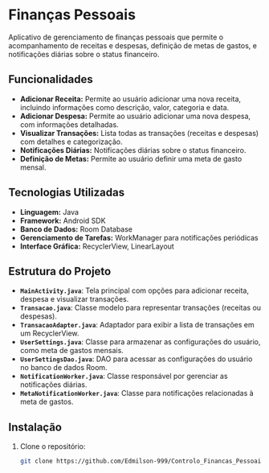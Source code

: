 # Finanças Pessoais

Aplicativo de gerenciamento de finanças pessoais que permite o acompanhamento de receitas e despesas, definição de metas de gastos, e notificações diárias sobre o status financeiro.

## Funcionalidades

- **Adicionar Receita:** Permite ao usuário adicionar uma nova receita, incluindo informações como descrição, valor, categoria e data.
- **Adicionar Despesa:** Permite ao usuário adicionar uma nova despesa, com informações detalhadas.
- **Visualizar Transações:** Lista todas as transações (receitas e despesas) com detalhes e categorização.
- **Notificações Diárias:** Notificações diárias sobre o status financeiro.
- **Definição de Metas:** Permite ao usuário definir uma meta de gasto mensal.

## Tecnologias Utilizadas

- **Linguagem:** Java
- **Framework:** Android SDK
- **Banco de Dados:** Room Database
- **Gerenciamento de Tarefas:** WorkManager para notificações periódicas
- **Interface Gráfica:** RecyclerView, LinearLayout

## Estrutura do Projeto

- **`MainActivity.java`**: Tela principal com opções para adicionar receita, despesa e visualizar transações.
- **`Transacao.java`**: Classe modelo para representar transações (receitas ou despesas).
- **`TransacaoAdapter.java`**: Adaptador para exibir a lista de transações em um RecyclerView.
- **`UserSettings.java`**: Classe para armazenar as configurações do usuário, como meta de gastos mensais.
- **`UserSettingsDao.java`**: DAO para acessar as configurações do usuário no banco de dados Room.
- **`NotificationWorker.java`**: Classe responsável por gerenciar as notificações diárias.
- **`MetaNotificationWorker.java`**: Classe para notificações relacionadas à meta de gastos.

## Instalação

1. Clone o repositório:
   ```bash
   git clone https://github.com/Edmilson-999/Controlo_Financas_Pessoais.git
